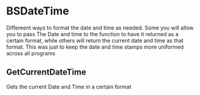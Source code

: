 # BSDateTime

Differeent ways to format the date and time as needed.  Some you will allow you to pass
The Date and time to the function to have it returned as a certain format, while others will
return the current date and time as that format.  This was just to keep the date and time
stamps more uniformed across all programs

## GetCurrentDateTime

Gets the current Date and Time in a certain format


